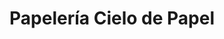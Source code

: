 ---
title: "Papelería Cielo de Papel"
url: /velez/papeleria-cielo-de-papel/
shop: material de oficina
---